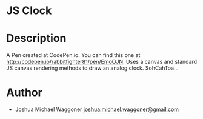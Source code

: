 # JS Clock

# Description
A Pen created at CodePen.io. You can find this one at http://codepen.io/rabbitfighter81/pen/EmoOJN. Uses a canvas and standard JS canvas rendering methods to draw an analog clock. SohCahToa...

# Author
* Joshua Michael Waggoner <joshua.michael.waggoner@gmail.com>

 